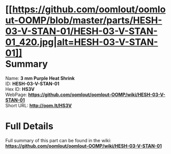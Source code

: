 
[[https://github.com/oomlout/oomlout-OOMP/blob/master/parts/HESH-03-V-STAN-01/HESH-03-V-STAN-01_420.jpg|alt=HESH-03-V-STAN-01]]     
Summary
=================
  
Name: __3 mm Purple Heat Shrink__    
ID: __HESH-03-V-STAN-01__   
Hex ID: __HS3V__   
WebPage: __https://github.com/oomlout/oomlout-OOMP/wiki/HESH-03-V-STAN-01__   
Short URL: __http://oom.lt/HS3V__   

Full Details
==========================
Full summary of this part can be found in the wiki:   
__https://github.com/oomlout/oomlout-OOMP/wiki/HESH-03-V-STAN-01__    

